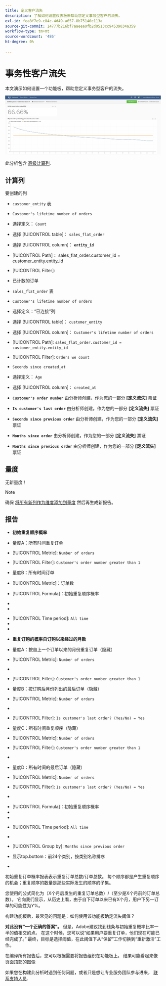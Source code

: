 ```yaml
---
title: 定义客户流失
description: 了解如何设置仪表板来帮助您定义事务型客户的流失。
exl-id: fea8f7e9-c84c-4d49-a657-8b75140c113a
source-git-commit: 14777b216bf7aaeea0fb2d0513cc94539034a359
workflow-type: tm+mt
source-wordcount: '486'
ht-degree: 0%

---
```


# 事务性客户流失

本文演示如何设置一个功能板，帮助您定义事务型客户的流失。

![](../../assets/churn-deashboard.png)

此分析包含 [高级计算列](../data-warehouse-mgr/adv-calc-columns.md).

## 计算列

要创建的列

* `customer_entity` 表
* `Customer's lifetime number of orders`
* 选择定义： `Count`
* 选择 [!UICONTROL table]： `sales_flat_order`
* 选择 [!UICONTROL column]： **`entity_id`**
* [!UICONTROL Path]： sales_flat_order.customer_id = customer_entity.entity_id
* [!UICONTROL Filter]:
* 已计数的订单

* `sales_flat_order` 表
* `Customer's lifetime number of orders`
* 选择定义：“已连接”列
* 选择 [!UICONTROL table]： `customer_entity`
* 选择 [!UICONTROL column]： `Customer's lifetime number of orders`
* [!UICONTROL Path]: `sales_flat_order.customer_id = customer_entity.entity_id`
* [!UICONTROL Filter]: `Orders we count`

* `Seconds since created_at`
* 选择定义： `Age`
* 选择 [!UICONTROL column]： `created_at`

* **`Customer's order number`** 由分析师创建，作为您的一部分 **[定义流失]** 票证
* **`Is customer's last order`** 由分析师创建，作为您的一部分 **[定义流失]** 票证
* **`Seconds since previous order`** 由分析师创建，作为您的一部分 **[定义流失]** 票证
* **`Months since order`** 由分析师创建，作为您的一部分 **[定义流失]** 票证
* **`Months since previous order`** 由分析师创建，作为您的一部分 **[定义流失]** 票证

## 量度

无新量度！

>[!NOTE]
>
>确保 [将所有新列作为维度添加到量度](../data-warehouse-mgr/manage-data-dimensions-metrics.md) 然后再生成新报告。

## 报告

* **初始重复顺序概率**
* 量度A：所有时间重复订单
* [!UICONTROL Metric]: `Number of orders`
* [!UICONTROL Filter]: `Customer's order number greater than 1`

* 量度B：所有时间订单
* [!UICONTROL Metric]：订单数

* [!UICONTROL Formula]：初始重复顺序概率
* 
   [！UICONTROL公式]: `A/B`
* 

   [!UICONTROL Format]: `Percent`

* [!UICONTROL Time period]: `All time`
* 
   [!UICONTROL Interval]: `None`
* 

   [!UICONTROL Chart type]: `Scalar`

* **重复订购的概率自订购以来经过的月数**
* 量度A：按自上一个订单以来的月份重复订单（隐藏）
* [!UICONTROL Metric]: `Number of orders`
* 
   [!UICONTROL Perspective]: `Cumulative`
* [!UICONTROL Filter]: `Customer's order number greater than 1`

* 量度B：按订购后月份列出的最后订单（隐藏）
* [!UICONTROL Metric]: `Number of orders`
* 
   [!UICONTROL Perspective]: `Cumulative`
* [!UICONTROL Filter]: `Is customer's last order? (Yes/No) = Yes`

* 量度C：所有时间重复顺序（隐藏）
* [!UICONTROL Metric]: `Number of orders`
* [!UICONTROL Filter]: `Customer's order number greater than 1`

* 

   [！UICONTROL分组依据]: `Independent`

* 量度D：所有时间的最后订单（隐藏）
* [!UICONTROL Metric]: `Number of orders`
* [!UICONTROL Filter]: `Is customer's last order? (Yes/No) = Yes`

* 

   [！UICONTROL分组依据]: `Independent`

* [!UICONTROL Formula]：初始重复顺序概率
* 
   [！UICONTROL公式]: `(C-A)/(C+D-A-B)`
* 

   [!UICONTROL Format]: `Percent`

* [!UICONTROL Time period]: `All time`
* 
   [!UICONTROL Interval]: `None`
* [!UICONTROL Group by]: `Months since previous order`
* 显示top.bottom：前24个类别，按类别名称排序

* 

   [!UICONTROL Chart type]: `Line`

初始重复订单概率报表表示重复订单总数/订单总数。 每个顺序都是产生重复顺序的机会；重复顺序的数量是那些实际发生的顺序的子集。

您使用的公式简化为（X个月后发生的重复订单总数）/（至少是X个月前的订单总数）。 它向我们显示，从历史上看，由于自下订单以来已有X个月，用户下另一订单的可能性为Y%。

构建功能板后，最常见的问题是：如何使用该功能板确定流失阈值？

**对此没有“一个正确的答案”。** 但是，Adobe建议找到线条与初始重复概率比率一半的值相交的点。 在这个时候，您可以说“如果用户要重复订单，他们现在可能已经完成了。” 最终，目标是选择阈值，在此阈值下从“保留”工作切换到“重新激活”工作。

在编译所有报告后，您可以根据需要将报告组织在功能板上。 结果可能看起来像页面顶部的图像

如果您在构建此分析时遇到任何问题，或者只是想让专业服务团队参与进来， [联系支持人员](https://experienceleague.adobe.com/docs/commerce-knowledge-base/kb/troubleshooting/miscellaneous/mbi-service-policies.html?lang=en).
